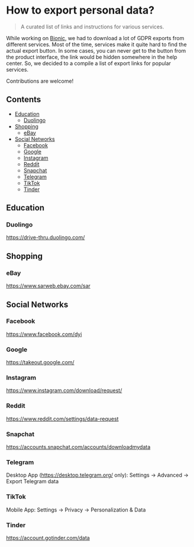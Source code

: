 # How to export personal data?

> A curated list of links and instructions for various services.

While working on [Bionic](https://github.com/bionic-dev/bionic), we had to download a lot of GDPR exports from different services. Most of the time, services make it quite hard to find the actual export button. In some cases, you can never get to the button from the product interface, the link would be hidden somewhere in the help center. So, we decided to a compile a list of export links for popular services.

Contributions are welcome!

## Contents

- [Education](#education)
  - [Duolingo](#duolingo)
- [Shopping](#shopping)
  - [eBay](#ebay)
- [Social Networks](#social-networks)
  - [Facebook](#facebook)
  - [Google](#google)
  - [Instagram](#instagram)
  - [Reddit](#reddit)
  - [Snapchat](#snapchat)
  - [Telegram](#telegram)
  - [TikTok](#tiktok)
  - [Tinder](#tinder)

## Education

### Duolingo

https://drive-thru.duolingo.com/

## Shopping

### eBay

https://www.sarweb.ebay.com/sar

## Social Networks

### Facebook

https://www.facebook.com/dyi

### Google

https://takeout.google.com/

### Instagram

https://www.instagram.com/download/request/

### Reddit

https://www.reddit.com/settings/data-request

### Snapchat

https://accounts.snapchat.com/accounts/downloadmydata

### Telegram

Desktop App (https://desktop.telegram.org/ only): Settings -> Advanced -> Export Telegram data 

### TikTok

Mobile App: Settings -> Privacy -> Personalization & Data

### Tinder

https://account.gotinder.com/data
